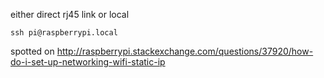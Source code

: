 either direct rj45 link or local

    ssh pi@raspberrypi.local

spotted on http://raspberrypi.stackexchange.com/questions/37920/how-do-i-set-up-networking-wifi-static-ip
